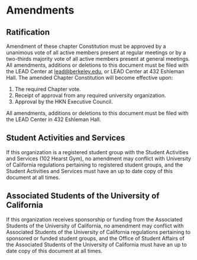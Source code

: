 # Amendments

## Ratification

Amendment of these chapter Constitution must be approved by a unanimous vote of all active members present at regular meetings or by a two-thirds majority vote of all active members present at general meetings.
All amendments, additions or deletions to this document must be filed with the LEAD Center at [lead@berkeley.edu](mailto:lead@berkeley.edu), or LEAD Center at 432 Eshleman Hall.
The amended Chapter Constitution will become effective upon:

1. The required Chapter vote.
2. Receipt of approval from any required university organization.
3. Approval by the HKN Executive Council.

All amendments, additions or deletions to this document must be filed with the LEAD Center in 432 Eshleman Hall.

## Student Activities and Services

If this organization is a registered student group with the Student Activities and Services (102 Hearst Gym), no amendment may conflict with University of California regulations pertaining to registered student groups, and the Student Activities and Services must have an up to date copy of this document at all times.

## Associated Students of the University of California

If this organization receives sponsorship or funding from the Associated Students of the University of California, no amendment may conflict with Associated Students of the University of California regulations pertaining to sponsored or funded student groups, and the Office of Student Affairs of the Associated Students of the University of California must have an up to date copy of this document at all times.
